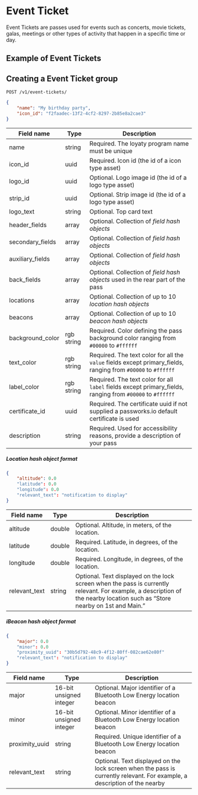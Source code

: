 Event Ticket
================


Event Tickets are passes used for events such as concerts, movie tickets, galas, meetings or other types of activity that happen in a specific time or day.


Example of Event Tickets
------------


Creating a Event Ticket group
------------


```shell
POST /v1/event-tickets/
```

```json
{
	"name": "My birthday party",
	"icon_id": "f2faadec-13f2-4cf2-8297-2b85e8a2cae3"
}
```

|  Field name  | Type | Description  |
|-------------|------|-----------------------------------
| name | string | Required. The loyaty program name must be unique
| icon_id | uuid | Required. Icon  id (the id of a icon type asset)
| logo_id | uuid | Optional. Logo image id (the id of a logo type asset)
| strip_id | uuid | Optional. Strip image id (the id of a logo type asset)
| logo_text | string | Optional. Top card text
| header_fields | array | Optional. Collection of *field hash objects*
| secondary_fields | array | Optional. Collection of *field hash objects*
| auxiliary_fields | array | Optional. Collection of *field hash objects*
| back_fields | array | Optional. Collection of *field hash objects* used in the rear part of the pass
| locations | array | Optional. Collection of up to 10 *location hash objects*
| beacons | array | Optional. Collection of up to 10 *beacon hash objects* 
| background_color| rgb string | Required. Color defining the pass background color ranging from `#00000` to `#ffffff`
| text_color | rgb string | Required. The text color for all the `value` fields except primary_fields, ranging from `#00000` to `#ffffff`
| label_color | rgb string | Required. The text color for all `label` fields except primary_fields, ranging from `#00000` to `#ffffff` 
| certificate_id | uuid | Required. The certificate uuid if not supplied a passworks.io default certificate is used 
| description | string | Required. Used for accessibility reasons, provide a description of your pass


##### Location hash object format

```json
{
	"altitude": 0.0
	"latitude": 0.0
	"longitude": 0.0
	"relevant_text": "notification to display"
}
```
|  Field name  | Type |  Description  |
|--------------|------|----------------|
altitude  | double | Optional. Altitude, in meters, of the location.
latitude  | double | Required. Latitude, in degrees, of the location.
longitude | double | Required. Longitude, in degrees, of the location.
relevant_text | string | Optional. Text displayed on the lock screen when the pass is currently relevant. For example, a description of the nearby location such as “Store nearby on 1st and Main.”


##### iBeacon hash object format

```json
{
	"major": 0.0
	"minor": 0.0
	"proximity_uuid": "30b5d792-48c9-4f12-80ff-082cae62e80f"
	"relevant_text": "notification to display"
}
```
|  Field name  | Type |  Description  |
|--------------|------|----------------|
major| 16-bit unsigned integer | Optional. Major identifier of a Bluetooth Low Energy location beacon
minor| 16-bit unsigned integer | Optional. Minor identifier of a Bluetooth Low Energy location beacon
proximity_uuid| string | Required. Unique identifier of a Bluetooth Low Energy location beacon
relevant_text| string | Optional. Text displayed on the lock screen when the pass is currently relevant. For example, a description of the nearby